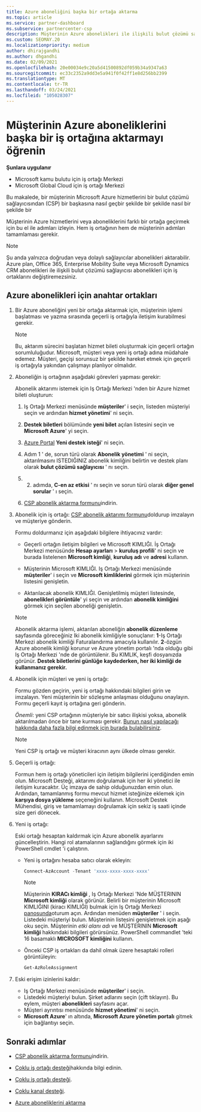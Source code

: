 ```yaml
---
title: Azure aboneliğini başka bir ortağa aktarma
ms.topic: article
ms.service: partner-dashboard
ms.subservice: partnercenter-csp
description: Müşterinin Azure abonelikleri ile ilişkili bulut çözümü sağlayıcısı program ortağını değiştirme hakkında bilgi edinin.
ms.custom: SEOMAY.20
ms.localizationpriority: medium
author: dhirajgandhi
ms.author: dhgandhi
ms.date: 02/09/2021
ms.openlocfilehash: 20e00034e9c20a5d41500892df059b34a9347a63
ms.sourcegitcommit: ec33c2352a9dd3e5a941f0f42ff1e8d256bb2399
ms.translationtype: MT
ms.contentlocale: tr-TR
ms.lasthandoff: 03/24/2021
ms.locfileid: "105028307"
---
```

# <a name="learn-how-to-transfer-a-customers-azure-subscriptions-to-another-partner"></a>Müşterinin Azure aboneliklerini başka bir iş ortağına aktarmayı öğrenin

**Şunlara uygulanır**

- Microsoft kamu bulutu için iş ortağı Merkezi
- Microsoft Global Cloud için iş ortağı Merkezi

Bu makalede, bir müşterinin Microsoft Azure hizmetlerini bir bulut çözümü sağlayıcısından (CSP) bir başkasına nasıl geçbir şekilde bir şekilde nasıl bir şekilde bir

Müşterinin Azure hizmetlerini veya aboneliklerini farklı bir ortağa geçirmek için bu el ile adımları izleyin. Hem iş ortağının hem de müşterinin adımları tamamlaması gerekir.

>[!Note]  
>Şu anda yalnızca doğrudan veya dolaylı sağlayıcılar abonelikleri aktarabilir.
>Azure plan, Office 365, Enterprise Mobility Suite veya Microsoft Dynamics CRM abonelikleri ile ilişkili bulut çözümü sağlayıcısı abonelikleri için iş ortaklarını değiştiremezsiniz.

## <a name="switch-partners-for-azure-subscriptions"></a>Azure abonelikleri için anahtar ortakları

1. Bir Azure aboneliğini yeni bir ortağa aktarmak için, müşterinin işlemi başlatması ve yazma sırasında geçerli iş ortağıyla iletişim kurabilmesi gerekir.

   >[!Note]
   > Bu, aktarım sürecini başlatan hizmet bileti oluşturmak için geçerli ortağın sorumluluğudur. Microsoft, müşteri veya yeni iş ortağı adına müdahale edemez. Müşteri, geçişi sorunsuz bir şekilde hareket etmek için geçerli iş ortağıyla yakından çalışmayı planlıyor olmalıdır.

2. Aboneliğin iş ortağının aşağıdaki görevleri yapması gerekir:

   Abonelik aktarımı istemek için Iş Ortağı Merkezi 'nden bir Azure hizmet bileti oluşturun:

   1. Iş Ortağı Merkezi menüsünde **müşteriler**' i seçin, listeden müşteriyi seçin ve ardından **hizmet yönetimi**' ni seçin.

   2. **Destek biletleri** bölümünde **yeni bilet** açılan listesini seçin ve **Microsoft Azure**' yi seçin.
   
   3. [Azure Portal](https://portal.azure.com) **Yeni destek isteği**' ni seçin.
   
   4. Adım 1 ' de, sorun türü olarak **Abonelik yönetimi** ' ni seçin, aktarılmasını ISTEDIĞINIZ abonelik kimliğini belirtin ve destek planı olarak **bulut çözümü sağlayıcısı** ' nı seçin.
   
   5. 2. adımda, **C-en az etkisi** ' nı seçin ve sorun türü olarak **diğer genel sorular** ' ı seçin.
   
   6. [CSP abonelik aktarma formunu](https://query.prod.cms.rt.microsoft.com/cms/api/am/binary/RWwTWC)indirin.

3. Abonelik için iş ortağı: [CSP abonelik aktarımı formunu](https://query.prod.cms.rt.microsoft.com/cms/api/am/binary/RWwTWC)doldurup imzalayın ve müşteriye gönderin. 

   Formu doldurmanız için aşağıdaki bilgilere ihtiyacınız vardır:

   - Geçerli ortağın iletişim bilgileri ve Microsoft KIMLIĞI. İş Ortağı Merkezi menüsünde **Hesap ayarları** &gt; **kuruluş profili**' ni seçin ve burada listelenen **Microsoft kimliği**, **kuruluş adı** ve **adresi** kullanın.

   - Müşterinin Microsoft KIMLIĞI. Iş Ortağı Merkezi menüsünde **müşteriler**' i seçin ve **Microsoft kimliklerini** görmek için müşterinin listesini genişletin.

   - Aktarılacak abonelik KIMLIĞI. Genişletilmiş müşteri listesinde, **abonelikleri görüntüle**' yi seçin ve ardından **abonelik kimliğini** görmek için seçilen aboneliği genişletin.

   >[!Note]
   >Abonelik aktarma işlemi, aktarılan aboneliğin **abonelik düzenleme** sayfasında göreceğiniz Iki abonelik kimliğiyle sonuçlanır: **1**-Iş Ortağı Merkezi abonelik kimliği Faturalandırma amacıyla kullanılır. **2**-özgün Azure abonelik kimliği korunur ve Azure yönetim portalı 'nda olduğu gibi Iş Ortağı Merkezi 'nde de görüntülenir. Bu KIMLIK, keşfi dosyanızda görünür.  **Destek biletlerini günlüğe kaydederken, her iki kimliği de kullanmanız gerekir.**

4. Abonelik için müşteri ve yeni iş ortağı:

   Formu gözden geçirin, yeni iş ortağı hakkındaki bilgileri girin ve imzalayın. Yeni müşterinin bir sözleşme anlaşması olduğunu onaylayın. Formu geçerli kayıt iş ortağına geri gönderin.

   *Önemli*: yeni CSP ortağının müşteriyle bir satıcı ilişkisi yoksa, abonelik aktarılmadan önce bir tane kurması gerekir. [Bunun nasıl yapılacağı hakkında daha fazla bilgi edinmek için burada bulabilirsiniz](request-a-relationship-with-a-customer.md).

   >[!Note]
   >Yeni CSP iş ortağı ve müşteri kiracının aynı ülkede olması gerekir. 

5. Geçerli iş ortağı:

   Formun hem iş ortağı yöneticileri için iletişim bilgilerini içerdiğinden emin olun. Microsoft Desteği, aktarımı doğrulamak için her iki yönetici ile iletişim kuracaktır. Üç imzaya de sahip olduğunuzdan emin olun. Ardından, tamamlanmış formu mevcut hizmet isteğinize eklemek için **karşıya dosya yükleme** seçeneğini kullanın. Microsoft Destek Mühendisi, giriş ve tamamlamayı doğrulamak için sekiz iş saati içinde size geri dönecek.

6. Yeni iş ortağı:

   Eski ortağı hesaptan kaldırmak için Azure abonelik ayarlarını güncelleştirin. Hangi rol atamalarının sağlandığını görmek için iki PowerShell cmdlet 'i çalıştırın.

   - Yeni iş ortağını hesaba satıcı olarak ekleyin:

     ```powershell
     Connect-AzAccount -Tenant 'xxxx-xxxx-xxxx-xxxx'
     ```

     >[!NOTE]
     > Müşterinin **KIRACı kimliği** , Iş Ortağı Merkezi 'Nde MÜŞTERININ **Microsoft kimliği** olarak görünür. Belirli bir müşterinin Microsoft KIMLIĞINI (kiracı KIMLIĞI) bulmak için Iş Ortağı Merkezi [panosunda](https://partner.microsoft.com/dashboard)oturum açın. Ardından menüden **müşteriler** ' i seçin. Listedeki müşteriyi bulun. Müşterinin listesini genişletmek için aşağı oku seçin. Müşterinin *etki alanı adı* ve MÜŞTERININ **Microsoft kimliği** hakkındaki bilgileri görürsünüz. PowerShell commandlet 'teki 16 basamaklı **MICROSOFT kimliğini** kullanın.

   - Önceki CSP iş ortakları da dahil olmak üzere hesaptaki rolleri görüntüleyin:

     ```powershell
     Get-AzRoleAssignment
     ```

7. Eski erişim izinlerini kaldır:

   - Iş Ortağı Merkezi menüsünde **müşteriler**' i seçin.
   - Listedeki müşteriyi bulun. Şirket adlarını seçin (çift tıklayın). Bu eylem, müşteri **abonelikleri** sayfasını açar.
   - Müşteri ayrıntısı menüsünde **hizmet yönetimi**' ni seçin.
   - **Microsoft Azure**' ın altında, **Microsoft Azure yönetim portalı** gitmek için bağlantıyı seçin.

## <a name="next-steps"></a>Sonraki adımlar

- [CSP abonelik aktarma formunu](https://query.prod.cms.rt.microsoft.com/cms/api/am/binary/RE4ATIA)indirin.

- [Çoklu iş ortağı desteği](multipartner.md)hakkında bilgi edinin.

- [Çoklu iş ortağı desteği](multipartner.md).
- [Çoklu kanal desteği](multichannel.md).
- [Azure aboneliklerini aktarma](/azure/cost-management-billing/manage/transfer-subscriptions-subscribers-csp)